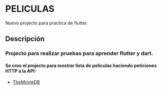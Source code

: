 # PELICULAS

Nuevo projecto para practica de flutter.

## Descripción

### Projecto para realizar pruebas para aprender flutter y dart.
#### Se creo el projecto para mostrar lista de peliculas haciendo peticiones HTTP a la API:
  * [TheMovieDB](https://themoviedb.com)
